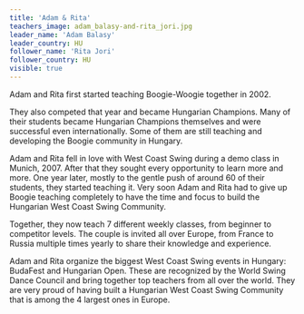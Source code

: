 ```yaml
---
title: 'Adam & Rita'
teachers_image: adam_balasy-and-rita_jori.jpg
leader_name: 'Adam Balasy'
leader_country: HU
follower_name: 'Rita Jori'
follower_country: HU
visible: true
---
```


Adam and Rita first started teaching Boogie-Woogie together in 2002.

They also competed that year and became Hungarian Champions. Many of their students became Hungarian Champions themselves and were successful even internationally. Some of them are still teaching and developing the Boogie community in Hungary.

Adam and Rita fell in love with West Coast Swing during a demo class in Munich, 2007. After that they sought every opportunity to learn more and more. One year later, mostly to the gentle push of around 60 of their students, they started teaching it. Very soon Adam and Rita had to give up Boogie teaching completely to have the time and focus to build the Hungarian West Coast Swing Community.

Together, they now teach 7 different weekly classes, from beginner to competitor levels. The couple is invited all over Europe, from France to Russia multiple times yearly to share their knowledge and experience.

Adam and Rita organize the biggest West Coast Swing events in Hungary: BudaFest and Hungarian Open. These are recognized by the World Swing Dance Council and bring together top teachers from all over the world. They are very proud of having built a Hungarian West Coast Swing Community that is among the 4 largest ones in Europe.
